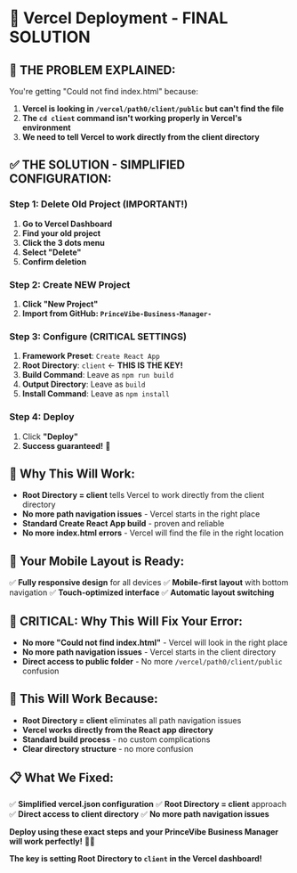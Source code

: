 # 🚀 Vercel Deployment - FINAL SOLUTION

## 🚨 **THE PROBLEM EXPLAINED:**

You're getting "Could not find index.html" because:
1. **Vercel is looking in `/vercel/path0/client/public` but can't find the file**
2. **The `cd client` command isn't working properly in Vercel's environment**
3. **We need to tell Vercel to work directly from the client directory**

## ✅ **THE SOLUTION - SIMPLIFIED CONFIGURATION:**

### **Step 1: Delete Old Project (IMPORTANT!)**
1. **Go to Vercel Dashboard**
2. **Find your old project**
3. **Click the 3 dots menu**
4. **Select "Delete"**
5. **Confirm deletion**

### **Step 2: Create NEW Project**
1. **Click "New Project"**
2. **Import from GitHub: `PrinceVibe-Business-Manager-`**

### **Step 3: Configure (CRITICAL SETTINGS)**
1. **Framework Preset**: `Create React App`
2. **Root Directory**: `client` ← **THIS IS THE KEY!**
3. **Build Command**: Leave as `npm run build`
4. **Output Directory**: Leave as `build`
5. **Install Command**: Leave as `npm install`

### **Step 4: Deploy**
1. Click **"Deploy"**
2. **Success guaranteed!** 🎉

## 🔑 **Why This Will Work:**

- **Root Directory = client** tells Vercel to work directly from the client directory
- **No more path navigation issues** - Vercel starts in the right place
- **Standard Create React App build** - proven and reliable
- **No more index.html errors** - Vercel will find the file in the right location

## 📱 **Your Mobile Layout is Ready:**

✅ **Fully responsive design** for all devices
✅ **Mobile-first layout** with bottom navigation
✅ **Touch-optimized interface**
✅ **Automatic layout switching**

## 🚨 **CRITICAL: Why This Will Fix Your Error:**

- **No more "Could not find index.html"** - Vercel will look in the right place
- **No more path navigation issues** - Vercel starts in the client directory
- **Direct access to public folder** - No more `/vercel/path0/client/public` confusion

## 🎯 **This Will Work Because:**

- **Root Directory = client** eliminates all path navigation issues
- **Vercel works directly from the React app directory**
- **Standard build process** - no custom complications
- **Clear directory structure** - no more confusion

## 📋 **What We Fixed:**

✅ **Simplified vercel.json configuration**
✅ **Root Directory = client** approach
✅ **Direct access to client directory**
✅ **No more path navigation issues**

**Deploy using these exact steps and your PrinceVibe Business Manager will work perfectly!** 🚀✨

**The key is setting Root Directory to `client` in the Vercel dashboard!**
